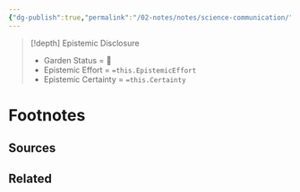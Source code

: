 ```yaml
---
{"dg-publish":true,"permalink":"/02-notes/notes/science-communication/","tags":["Note"],"created":"2024-07-02T20:48:21.007-03:00","updated":"2024-07-03T13:02:52.256-03:00"}
---
```


>[!depth] Epistemic Disclosure
>- Garden Status =  🫘
>- Epistemic Effort =  `=this.EpistemicEffort`
>- Epistemic Certainty =  `=this.Certainty`




# Footnotes
## Sources

## Related